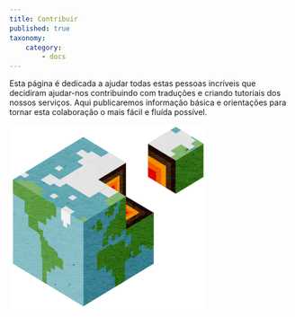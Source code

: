```yaml
---
title: Contribuir
published: true
taxonomy:
    category:
        - docs
---
```


Esta página é dedicada a ajudar todas estas pessoas incríveis que decidiram ajudar-nos contribuindo com traduções e criando tutoriais dos nossos serviços.
Aqui publicaremos informação básica e orientações para tornar esta colaboração o mais fácil e fluída possível.


![](contribute.png)
